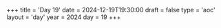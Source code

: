 +++
title = 'Day 19'
date = 2024-12-19T19:30:00
draft = false
type = 'aoc'
layout = 'day'
year = 2024
day = 19
+++
